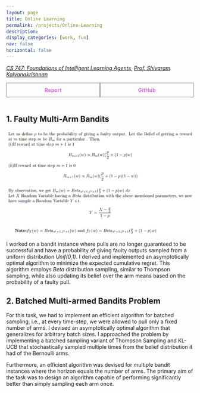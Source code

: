 ```yaml
---
layout: page
title: Online Learning
permalink: /projects/Online-Learning
description:
display_categories: [work, fun]
nav: false
horizontal: false
---
```

  [_CS 747: Foundations of Intelligent Learning Agents_](https://www.cse.iitb.ac.in/~shivaram/teaching/cs747-a2023/index.html), [_Prof. Shivaram Kalyanakrishnan_](https://www.cse.iitb.ac.in/~shivaram/) 

  <div style="display: flex;">
    <a href="/assets/pdf/Bandits.pdf" style="flex: 1; padding: 10px; border: 1px solid grey; text-align: center; text-decoration: none;">
        <div style="font-weight: bold; color: orchid;">Report</div>
    </a>
    <a href="https://github.com/Vansh28Kapoor/Online-Learning" style="flex: 1; padding: 10px; border: 1px solid grey; text-align: center; text-decoration: none;">
        <div style="font-weight: bold; color: orchid;">GitHub</div>
    </a>
</div>

<br>

## 1. Faulty Multi-Arm Bandits 	
<p align="center">	
    <img width="500"  src="/assets/img/opt_alg.png">	
</p>	

I worked on a bandit instance where pulls are no longer guaranteed to be successful and have a probability of giving faulty outputs sampled from a uniform distribution _Unif(0,1)_. I derived and implemented an asymptotically optimal algorithm to minimize the expected cumulative regret. This algorithm employs _Beta_ distribution sampling, similar to Thompson sampling, while also updating its belief over the arm means based on the probability of a faulty pull.

## 2. Batched Multi-armed Bandits Problem
  For this task, we had to implement an efficient algorithm for batched sampling, i.e., at every time-step, we were allowed to pull only a fixed number of arms. I devised an asymptotically optimal algorithm that generalizes for arbitrary batch sizes. I approached the problem by implementing a batched sampling variant of Thompson Sampling and KL-UCB that stochastically sampled multiple times from the belief distribution it had of the Bernoulli arms.


Furthermore, an efficient algorithm was devised for multiple bandit instances where the horizon equals the number of arms. The primary aim of the task was to design an algorithm capable of performing significantly better than simply sampling each arm once.
